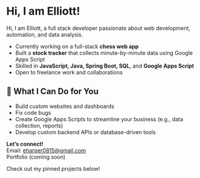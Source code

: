 # Hi, I am Elliott!

Hi, I am Elliott, a full stack developer passionate about web development, automation, and data analysis.

- Currently working on a full-stack **chess web app**
- Built a **stock tracker** that collects minute-by-minute data using Google Apps Script
- Skilled in **JavaScript, Java, Spring Boot, SQL**, and **Google Apps Script**
- Open to freelance work and collaborations

## 💼 What I Can Do for You
- Build custom websites and dashboards
- Fix code bugs
- Create Google Apps Scripts to streamline your business (e.g., data collection, reports)
- Develop custom backend APIs or database-driven tools

**Let’s connect!**  
Email: eharper0815@gmail.com  
Portfolio (coming soon)

Check out my pinned projects below!
